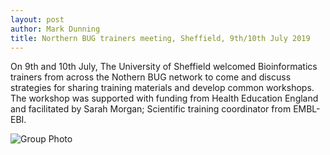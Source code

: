 ```yaml
---
layout: post
author: Mark Dunning
title: Northern BUG trainers meeting, Sheffield, 9th/10th July 2019
---
```


On 9th and 10th July, The University of Sheffield welcomed Bioinformatics trainers from across the Nothern BUG network to come and discuss strategies for sharing training materials and develop common workshops. The workshop was supported with funding from Health Education England and facilitated by Sarah Morgan; Scientific training coordinator from EMBL-EBI.

![Group Photo](https://northernbug.github.io/assets/2019_07_09_Group_photo1.jpg "Group Photo")